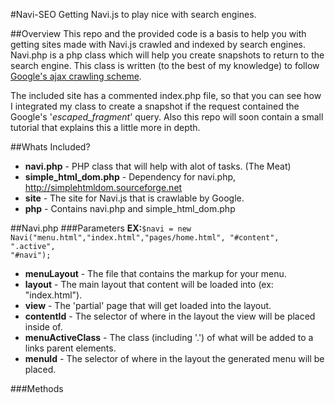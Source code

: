 #Navi-SEO
Getting Navi.js to play nice with search engines.

##Overview
This repo and the provided code is a basis to help you with getting sites made with Navi.js crawled and indexed by search 
engines. Navi.php is a php class which will help you create snapshots to return to the search engine. This class is written
(to the best of my knowledge) to follow [Google's ajax crawling scheme](https://developers.google.com/webmasters/ajax-crawling/).
 
The included site has a commented index.php file, so that you can see how I integrated my class to create a snapshot
if the request contained the Google's '_escaped_fragment_' query. Also this repo will soon contain a small tutorial
that explains this a little more in depth.

##Whats Included?
* <b>navi.php</b> - PHP class that will help with alot of tasks. (The Meat)
* <b>simple_html_dom.php</b> - Dependency for navi.php, http://simplehtmldom.sourceforge.net
* <b>site</b> - The site for Navi.js that is crawlable by Google.
* <b>php</b> - Contains navi.php and simple_html_dom.php

##Navi.php
###Parameters
<b>EX:</b><code>$navi = new Navi("menu.html","index.html","pages/home.html", "#content", ".active", "#navi");</code>
* <b>menuLayout</b> - The file that contains the markup for your menu.
* <b>layout</b> - The main layout that content will be loaded into (ex: "index.html").
* <b>view</b> - The 'partial' page that will get loaded into the layout.
* <b>contentId</b> - The selector of where in the layout the view will be placed inside of.
* <b>menuActiveClass</b> - The class (including '.') of what will be added to a links parent elements.
* <b>menuId</b> - The selector of where in the layout the generated menu will be placed.

###Methods
